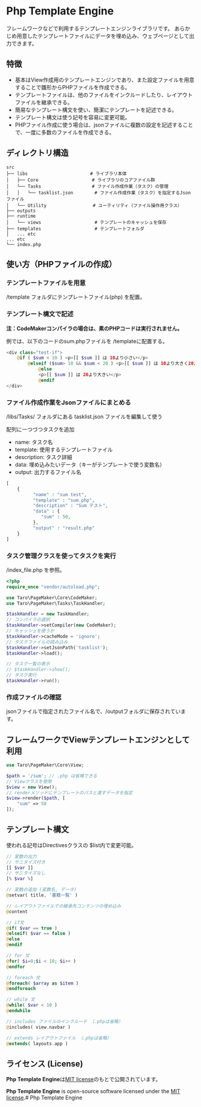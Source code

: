 # Php Template Engine

フレームワークなどで利用するテンプレートエンジンライブラリです。 あらかじめ用意したテンプレートファイルにデータを埋め込み、ウェブページとして出力できます。

## 特徴

- 基本はView作成用のテンプレートエンジンであり、また設定ファイルを用意することで雛形からPHPファイルを作成できる。
- テンプレートファイルは、他のファイルをインクルードしたり、レイアウトファイルを継承できる。
- 簡易なテンプレート構文を使い、簡潔にテンプレートを記述できる。
- テンプレート構文は使う記号を容易に変更可能。
- PHPファイル作成に使う場合は、jsonファイルに複数の設定を記述することで、一度に多数のファイルを作成できる。

## ディレクトリ構造

```
src
├── libs					　　# ライブラリ本体
│   ├── Core					# ライブラリのコアファイル群
│   └── Tasks					# ファイル作成作業（タスク）の管理
│   │   └── tasklist.json	　　　# ファイル作成作業（タスク）を指定するJsonファイル
│   └── Utility				　 　# ユーティリティ（ファイル操作用クラス）
├── outputs
├── runtime
│   └── views       			 # テンプレートのキャッシュを保存
├── templates       			 # テンプレートフォルダ
│   ... etc
... etc
└── index.php
```



## 使い方（PHPファイルの作成）

### テンプレートファイルを用意

/template フォルダにテンプレートファイル(php) を配置。

### テンプレート構文で記述

**注：CodeMakerコンパイラの場合は、素のPHPコードは実行されません。**

例では、以下のコードのsum.phpファイルを /templateに配置する。

```php
<div class="test-if">
	@if ( $sum < 10 ) <p>[[ $sum ]] は 10より小さい</p>
		@elseif ($sum> 10 && $sum < 20 ) <p>[[ $sum ]] は 10より大きく20より小さい</p>
			@else
			<p>[[ $sum ]] は 20より大きい</p>
			@endif
</div>
```

### ファイル作成作業をJsonファイルにまとめる

/libs/Tasks/ フォルダにある tasklist.json ファイルを編集して使う

配列に一つづつタスクを追加

- name: タスク名
- template: 使用するテンプレートファイル
- description: タスク詳細
- data: 埋め込みたいデータ（キーがテンプレートで使う変数名）
- output: 出力するファイル名

```php
[
	{
		  "name" : "sum test",
		  "template" : "sum.php",
		  "description" : "Sum テスト",
		  "data" : { 
			 "sum" : 50, 
		  },
		  "output" : "result.php"
	}
]
```

### タスク管理クラスを使ってタスクを実行

/index_file.php を参照。

```php
<?php
require_once "vendor/autoload.php";

use Taro\PageMaker\Core\CodeMaker;
use Taro\PageMaker\Tasks\TaskHandler;

$taskHandler = new TaskHandler;
// コンパイラの選択
$taskHandler->setCompiler(new CodeMaker);
// キャッシュを使うか
$taskHandler->cacheMode = 'ignore';
// タスクファイルの読み込み
$taskHandler->setJsonPath('tasklist');
$taskHandler->load();

// タスク一覧の表示
// $taskHandler->show();
// タスク実行
$taskHandler->run();
```

### 作成ファイルの確認

jsonファイルで指定されたファイル名で、/outputフォルダに保存されています。



## フレームワークでViewテンプレートエンジンとして利用

```php
use Taro\PageMaker\Core\View;

$path = '/sum'; // .php は省略できる
// Viewクラスを使用
$view = new View();
// renderメソッドにテンプレートのパスと渡すデータを指定
$view->render($path, [
    "sum" => 50
]);
```



## テンプレート構文

使われる記号はDirectivesクラスの $list内で変更可能。

```php
// 変数の出力 
// サニタイズ付き
[[ $var ]]
// サニタイズなし
[% $var %]

// 変数の追加 (変数名, データ)
@setvar( title, '書籍一覧' )

// レイアウトファイルでの継承先コンテンツの埋め込み
@content

// if文
@if( $var == true )
@elseif( $var == false )
@else
@endif

// for 文
@for( $i=0;$i < 10; $i++ )
@endfor

// foreach 文
@foreach( $array as $item )
@endforeach

// while 文
@while( $var < 10 )
@endwhile

// includes ファイルのインクルード （.phpは省略）
@includes( view.navbar )

// extends レイアウトファイル （.phpは省略）
@extends( layouts.app )
```





## ライセンス (License)

**Php Template Engine**は[MIT license](https://opensource.org/licenses/MIT)のもとで公開されています。

**Php Template Engine** is open-source software licensed under the [MIT license](https://opensource.org/licenses/MIT).# Php Template Engine